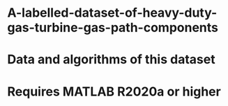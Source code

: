 # A-labelled-dataset-of-heavy-duty-gas-turbine-gas-path-components
# Data and algorithms of this dataset
# Requires MATLAB R2020a or higher
